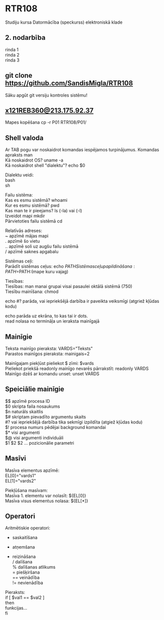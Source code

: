 # RTR108
Studiju kursa Datormācība (speckurss) elektroniskā klade
## 2. nodarbība
rinda 1  
rinda 2  
rinda 3  
  
## git clone https://github.com/SandisMigla/RTR108
  
Sāku apgūt git versiju kontroles sistēmu!
## x121REB360@213.175.92.37
Mapes kopēšana   cp -r P01 RTR108/P01/
## Shell valoda
Ar TAB pogu var noskaidrot komandas iespējamos turpinājumus.
Komandas apraksts   man  
Kā noskaidrot OS?  uname -a  
Kā noskaidrot shell "dialektu"?  echo $0  

Dialektu veidi:  
bash  
sh  

Failu sistēma:  
Kas es esmu sistēmā?  whoami  
Kur es esmu sistēmā?  pwd  
Kas man te ir pieejams?  ls (-la) vai (-l)  
Izveidot mapi   mkdir  
Pārvietoties failu sistēmā   cd  

Relatīvās adreses:  
~ apzīmē mājas mapi  
. apzīmē šo vietu  
.. apzīmē soli uz augšu failu sistēmā  
/ apzīmē saknes apgabalu  

Sistēmas ceļi:  
Parādīt sistēmas ceļus:  echo $PATH  
Sistēmas ceļu papildināšana: PATH=$PATH:(mape kuru vajag)  

Tiesības:  
Tiesības: man   manai grupai  visai pasaulei     oktālā sistēmā  (750)  
Tiesību mainīšana: chmod  
  
echo #? parāda, vai iepriekšējā darbība ir paveikta veiksmīgi (atgriež kļūdas kodu)  
  
echo parāda uz ekrāna, to kas tai ir dots.  
read nolasa no termināļa un ieraksta mainīgajā
  
## Mainīgie  
Teksta mainīgo pieraksta: VARDS="Teksts"  
Parastos mainīgos pieraksta: mainigais=2  
  
Mainīgajam piekļūst pieliekot $ zīmi: $vards  
Pieliekot priekšā readonly mainīgo nevarēs pārrakstīt: readonly VARDS  
Mainīgo dzēš ar komandu unset: unset VARDS  
  
## Speiciālie mainīgie  
$$ apzīmē procesa ID  
$0 skripta faila nosaukums  
$n naturāls skaitlis  
$# skriptam pievadīto argumentu skaits  
#? vai iepriekšējā darbība tika sekmīgi izpildīta (atgiež kļūdas kodu)  
$! procesa numurs pēdējai background komandai  
$* visi argumenti  
$@ visi argumenti individuāli  
$1 $2 $2 ... pozicionālie parametri  

## Masīvi  
Masīva elementus apzīmē:  
EL[0]="vards1"  
EL[1]="vards2"  
  
Piekļūšana masīvam:  
Masīva 1. elementu var nolasīt: ${EL[0]}  
Masīva visus elementus nolasa: ${EL[*]}  
  
## Operatori  
  
Aritmētiskie operatori:  
+ saskaitīšana  
- atņemšana  
* reizināšana  
/ dalīšana  
% dalīšanas atlikums  
= piešķiršana  
== veinādība  
!= nevienādība  
  
Pieraksts:  
if [ $val1 == $val2 ]  
then  
funkcijas...  
fi  
